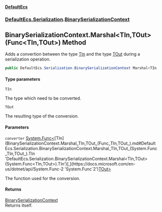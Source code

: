 #### [DefaultEcs](DefaultEcs.md 'DefaultEcs')
### [DefaultEcs.Serialization](DefaultEcs.md#DefaultEcs.Serialization 'DefaultEcs.Serialization').[BinarySerializationContext](BinarySerializationContext.md 'DefaultEcs.Serialization.BinarySerializationContext')

## BinarySerializationContext.Marshal<TIn,TOut>(Func<TIn,TOut>) Method

Adds a convertion between the type [TIn](BinarySerializationContext.Marshal_TIn,TOut_(Func_TIn,TOut_).md#DefaultEcs.Serialization.BinarySerializationContext.Marshal_TIn,TOut_(System.Func_TIn,TOut_).TIn 'DefaultEcs.Serialization.BinarySerializationContext.Marshal<TIn,TOut>(System.Func<TIn,TOut>).TIn') and the type [TOut](BinarySerializationContext.Marshal_TIn,TOut_(Func_TIn,TOut_).md#DefaultEcs.Serialization.BinarySerializationContext.Marshal_TIn,TOut_(System.Func_TIn,TOut_).TOut 'DefaultEcs.Serialization.BinarySerializationContext.Marshal<TIn,TOut>(System.Func<TIn,TOut>).TOut') during a serialization operation.

```csharp
public DefaultEcs.Serialization.BinarySerializationContext Marshal<TIn,TOut>(System.Func<TIn,TOut> converter);
```
#### Type parameters

<a name='DefaultEcs.Serialization.BinarySerializationContext.Marshal_TIn,TOut_(System.Func_TIn,TOut_).TIn'></a>

`TIn`

The type which need to be converted.

<a name='DefaultEcs.Serialization.BinarySerializationContext.Marshal_TIn,TOut_(System.Func_TIn,TOut_).TOut'></a>

`TOut`

The resulting type of the conversion.
#### Parameters

<a name='DefaultEcs.Serialization.BinarySerializationContext.Marshal_TIn,TOut_(System.Func_TIn,TOut_).converter'></a>

`converter` [System.Func&lt;](https://docs.microsoft.com/en-us/dotnet/api/System.Func-2 'System.Func`2')[TIn](BinarySerializationContext.Marshal_TIn,TOut_(Func_TIn,TOut_).md#DefaultEcs.Serialization.BinarySerializationContext.Marshal_TIn,TOut_(System.Func_TIn,TOut_).TIn 'DefaultEcs.Serialization.BinarySerializationContext.Marshal<TIn,TOut>(System.Func<TIn,TOut>).TIn')[,](https://docs.microsoft.com/en-us/dotnet/api/System.Func-2 'System.Func`2')[TOut](BinarySerializationContext.Marshal_TIn,TOut_(Func_TIn,TOut_).md#DefaultEcs.Serialization.BinarySerializationContext.Marshal_TIn,TOut_(System.Func_TIn,TOut_).TOut 'DefaultEcs.Serialization.BinarySerializationContext.Marshal<TIn,TOut>(System.Func<TIn,TOut>).TOut')[&gt;](https://docs.microsoft.com/en-us/dotnet/api/System.Func-2 'System.Func`2')

The function used for the conversion.

#### Returns
[BinarySerializationContext](BinarySerializationContext.md 'DefaultEcs.Serialization.BinarySerializationContext')  
Returns itself.
